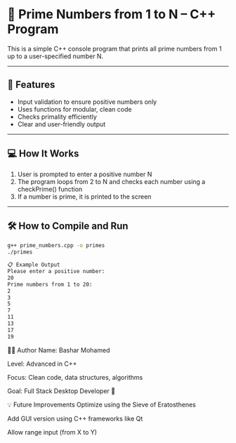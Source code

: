 # 🔢 Prime Numbers from 1 to N – C++ Program

This is a simple C++ console program that prints all prime numbers from 1 up to a user-specified number N.

---

## 📌 Features

- Input validation to ensure positive numbers only
- Uses functions for modular, clean code
- Checks primality efficiently
- Clear and user-friendly output

---

## 💻 How It Works

1. User is prompted to enter a positive number N
2. The program loops from 2 to N and checks each number using a checkPrime() function
3. If a number is prime, it is printed to the screen

---

## 🛠️ How to Compile and Run

 ```bash
g++ prime_numbers.cpp -o primes
./primes

📋 Example Output
Please enter a positive number:
20
Prime numbers from 1 to 20:
2
3
5
7
11
13
17
19
```

👨‍💻 Author
Name: Bashar Mohamed

Level: Advanced in C++

Focus: Clean code, data structures, algorithms

Goal: Full Stack Desktop Developer 🚀

💡 Future Improvements
Optimize using the Sieve of Eratosthenes

Add GUI version using C++ frameworks like Qt

Allow range input (from X to Y)

